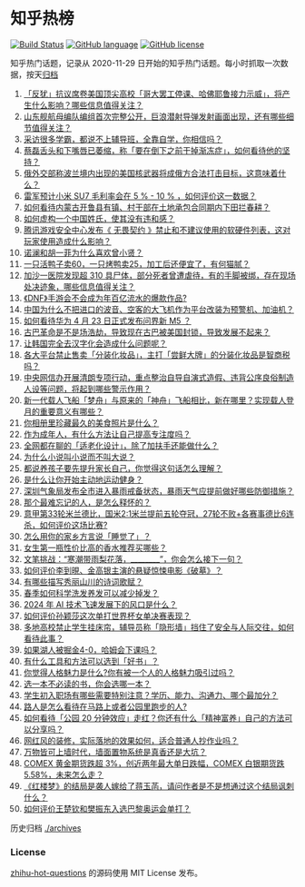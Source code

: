 # 知乎热榜
[![Build Status](https://github.com/ToWeLong/zhihu-hot-questions/workflows/CI/badge.svg)](https://github.com/ToWeLong/zhihu-hot-questions/actions)
[![GitHub language](https://img.shields.io/badge/language-golang-orange.svg)](https://golang.org/)
[![GitHub license](https://img.shields.io/github/license/ToWeLong/zhihu-hot-questions)](https://github.com/ToWeLong/zhihu-hot-questions/blob/main/LICENSE)

知乎热门话题，记录从 2020-11-29 日开始的知乎热门话题。每小时抓取一次数据，按天[归档](./archives)

<!-- BEGIN -->

1. [「反犹」抗议席卷美国顶尖高校「哥大罢工停课、哈佛耶鲁接力示威」，将产生什么影响？哪些信息值得关注？](https://www.zhihu.com/question/653845150)
1. [山东舰航母编队编组首次完整公开，巨浪潜射导弹发射画面出现，还有哪些细节值得关注？](https://www.zhihu.com/question/653855336)
1. [采访很多学霸，都说不上辅导班，全靠自学，你相信吗？](https://www.zhihu.com/question/652958729)
1. [蔡磊舌头和下嘴唇已萎缩，称「要在倒下之前干掉渐冻症」，如何看待他的坚持？](https://www.zhihu.com/question/653886607)
1. [俄外交部称波兰境内出现的美国核武器将成俄方合法打击目标，这意味着什么？](https://www.zhihu.com/question/653849553)
1. [雷军预计小米 SU7 毛利率会在 5 % - 10 % ，如何评价这一数据？](https://www.zhihu.com/question/653863101)
1. [如何看待内蒙古开鲁县有镇、村干部在土地承包合同期内下田拦春耕？](https://www.zhihu.com/question/653844010)
1. [如何虚构一个中国姓氏，使其没有违和感？](https://www.zhihu.com/question/646528668)
1. [腾讯游戏安全中心发布《 无畏契约 》禁止和不建议使用的软硬件列表，这对玩家使用造成什么影响？](https://www.zhihu.com/question/653529000)
1. [诺澜和胡一菲为什么喜欢曾小贤？](https://www.zhihu.com/question/24694478)
1. [一只活鸭子卖60，一只烤鸭卖25，加工后还便宜了，有何猫腻？](https://www.zhihu.com/question/653159063)
1. [加沙一医院发现超 310 具尸体，部分死者曾遭虐待，有的手脚被绑，存在现场处决迹象，哪些信息值得关注？](https://www.zhihu.com/question/653871338)
1. [《DNF》手游会不会成为年百亿流水的爆款作品?](https://www.zhihu.com/question/653741049)
1. [中国为什么不把进口的波音、空客的大飞机作为平台改装为预警机、加油机？](https://www.zhihu.com/question/305966070)
1. [如何看待华为 4 月 23 日正式发布问界新 M5 ？](https://www.zhihu.com/question/653847387)
1. [古巴革命是不是场浩劫，导致现在古巴被美国封锁，导致发展不起来？](https://www.zhihu.com/question/638509131)
1. [让韩国完全去汉字化会造成什么问题呢？](https://www.zhihu.com/question/646457008)
1. [各大平台禁止售卖「分装化妆品」，主打「尝鲜大牌」的分装化妆品是智商税吗？](https://www.zhihu.com/question/653234143)
1. [中央网信办开展清朗专项行动，重点整治自导自演式造假、违背公序良俗制造人设等问题，将起到哪些警示作用？](https://www.zhihu.com/question/653872467)
1. [新一代载人飞船「梦舟」与原来的「神舟」飞船相比，新在哪里？实现载人登月的重要意义有哪些？](https://www.zhihu.com/question/653423214)
1. [你相册里珍藏最久的美食照片是什么？](https://www.zhihu.com/question/653296920)
1. [作为成年人，有什么方法让自己提高专注度吗？](https://www.zhihu.com/question/653887165)
1. [全网都在聊的「适老化设计」，除了加扶手还能做什么？](https://www.zhihu.com/question/646518740)
1. [为什么小说叫小说而不叫大说？](https://www.zhihu.com/question/653307389)
1. [都说养孩子要先提升家长自己，你觉得这句话怎么理解？](https://www.zhihu.com/question/652450561)
1. [是什么让你开始主动地运动健身？](https://www.zhihu.com/question/652617961)
1. [深圳气象局发布全市进入暴雨戒备状态，暴雨天气应提前做好哪些防御措施？](https://www.zhihu.com/question/653853894)
1. [那个最难忘记的人，是怎么释怀的？](https://www.zhihu.com/question/651726140)
1. [意甲第33轮米兰德比，国米2:1米兰提前五轮夺冠，27轮不败+各赛事德比6连杀，如何评价这场比赛?](https://www.zhihu.com/question/653797124)
1. [怎么用你的家乡方言说「睡觉了」？](https://www.zhihu.com/question/652242130)
1. [女生第一瓶性价比高的香水推荐买哪些？](https://www.zhihu.com/question/647179606)
1. [文笔挑战：“寒潮带雨梨花落，________”，你会怎么接下一句？](https://www.zhihu.com/question/647041429)
1. [如何评价李到晛、金高银主演的悬疑惊悚电影《破墓》？](https://www.zhihu.com/question/647471202)
1. [有哪些描写秀丽山川的诗词歌赋？](https://www.zhihu.com/question/651989741)
1. [春季如何科学洗发养发可以减少掉发？](https://www.zhihu.com/question/649377581)
1. [2024 年 AI 技术飞速发展下的风口是什么？](https://www.zhihu.com/question/646799200)
1. [如何评价孙颖莎这次单打世界杯女单决赛表现？](https://www.zhihu.com/question/653735273)
1. [多地高校禁止学生挂床帘，辅导员称「隐形墙」挡住了安全与人际交往，如何看待此事？](https://www.zhihu.com/question/653826349)
1. [如果湖人被掘金4-0，哈姆会下课吗？](https://www.zhihu.com/question/653844905)
1. [有什么工具和方法可以选到「好书」？](https://www.zhihu.com/question/653243916)
1. [你觉得人格魅力是什么?你有被一个人的人格魅力吸引过吗？](https://www.zhihu.com/question/376103148)
1. [选一本不必读的书，你会选哪一本？](https://www.zhihu.com/question/653243895)
1. [学生初入职场有哪些需要特别注意？学历、能力、沟通力、哪个最加分？](https://www.zhihu.com/question/653776484)
1. [路人是怎么看待在马路上或者公园里跑步的人?](https://www.zhihu.com/question/653576146)
1. [如何看待「公园 20 分钟效应」走红？你还有什么「精神富养」自己的方法可以分享吗？](https://www.zhihu.com/question/653429484)
1. [网红风的装修，实际落地的效果如何，适合普通人抄作业吗？](https://www.zhihu.com/question/646518664)
1. [万物皆可上墙时代，墙面置物系统是真香还是大坑？](https://www.zhihu.com/question/647382654)
1. [COMEX 黄金期货跌超 3%，创近两年最大单日跌幅，COMEX 白银期货跌 5.58%，未来怎么走？](https://www.zhihu.com/question/653834975)
1. [《红楼梦》的结局是袭人嫁给了蒋玉菡，请问作者是不是想通过这个结局讽刺什么？](https://www.zhihu.com/question/651762040)
1. [如何评价王楚钦和樊振东入选巴黎奥运会单打？](https://www.zhihu.com/question/653678268)

<!-- END -->

历史归档 [./archives](./archives)


### License
[zhihu-hot-questions](https://github.com/towelong/zhihu-hot-questions) 的源码使用 MIT License 发布。